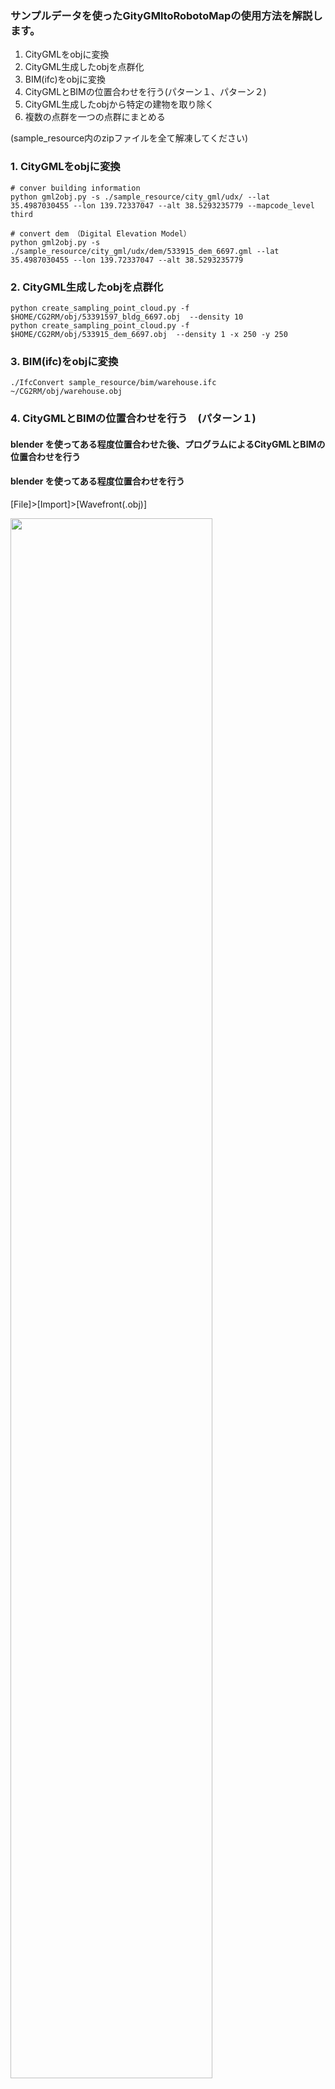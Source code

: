 ### サンプルデータを使ったGityGMltoRobotoMapの使用方法を解説します。

1. CityGMLをobjに変換
2. CityGML生成したobjを点群化
3. BIM(ifc)をobjに変換 
4. CityGMLとBIMの位置合わせを行う(パターン１、パターン２)  
5. CityGML生成したobjから特定の建物を取り除く 
6. 複数の点群を一つの点群にまとめる


(sample_resource内のzipファイルを全て解凍してください)

### 1. CityGMLをobjに変換
```
# conver building information
python gml2obj.py -s ./sample_resource/city_gml/udx/ --lat 35.4987030455 --lon 139.72337047 --alt 38.5293235779 --mapcode_level third

```
```
# convert dem （Digital Elevation Model）
python gml2obj.py -s ./sample_resource/city_gml/udx/dem/533915_dem_6697.gml --lat 35.4987030455 --lon 139.72337047 --alt 38.5293235779
```


### 2. CityGML生成したobjを点群化
```
python create_sampling_point_cloud.py -f $HOME/CG2RM/obj/53391597_bldg_6697.obj  --density 10  
python create_sampling_point_cloud.py -f $HOME/CG2RM/obj/533915_dem_6697.obj  --density 1 -x 250 -y 250 

```

### 3. BIM(ifc)をobjに変換 
```
./IfcConvert sample_resource/bim/warehouse.ifc ~/CG2RM/obj/warehouse.obj
```


### 4. CityGMLとBIMの位置合わせを行う　(パターン１)
#### blender を使ってある程度位置合わせた後、プログラムによるCityGMLとBIMの位置合わせを行う

#### blender を使ってある程度位置合わせを行う
[File]>[Import]>[Wavefront(.obj)]

<img src="images/import_columun.jpg" width="80%">

Up Axis をZにする

<img src="images/import_axis.jpg" width="30%">

対象の建築物を選択

<img src="images/view_import_warehouse_nad_map.jpg" width="80%">

対象の建築物を移動（移動方法はBlenderの[操作方法参照](https://docs.blender.org/manual/ja/2.93/scene_layout/object/editing/transform/move.html)）

<img src="images/view_trans_warehouse_by_hand.jpg" width="80%">

[File]>[Export]>[Wavefront(.obj)]  

<img src="images/output_setting.jpg" width="30%">  

Up AxisをZにして　warehouse_trans.obj　という名前で保存。"$HOME/CG2RM/obj"に移動させる

#### プログラムによる位置合わせを行う 

コマンドを実行することでCityGMLが持つ座標系に合うように位置調整したBIMが結果として得られます。  
モデルの形状の違いなどの要因により自動調整には限界があります。うまく一致しない場合はBlenderなどのソフトを使って手動で調整する方が良い結果を得られる可能性があります。

```
python create_sampling_point_cloud.py -f $HOME/CG2RM/obj/warehouse_trans.obj --density 10  
python align_bim.py --source ~/CG2RM/pointcloud/warehouse_trans_sample.ply --target ~/CG2RM/pointcloud/53391597_bldg_6697_sample.ply  
```

<img src="images/align_result.jpg" width="80%">
赤く表示されているモデルは初期位置。黄色く表示されているモデルはプログラムにより自動調整された後のモデル位置。
位置変換後の結果obj,ply,pcdは"~/CG2RM/transformed"内に保存されます。

### 4. CityGMLとBIMの位置合わせを行う　(パターン２)
#### Blenderのみで位置調整したモデルを使う
事前にBlenderを使って手動で位置合わせしたモデルを使います
```
# ./sample_resource/bim/warehouse_trans.obj は事前にblenderで位置調整したモデルです。
python create_sampling_point_cloud.py -f ./sample_resource/bim/warehouse_trans.obj --density 10  

```

### 5. CityGML生成したobjから特定の建物を取り除く　

blender UI上で削除対象建築物を左クリックで選択  

<img src="images/chice_for_remove.jpg" width="80%">  

[delete]keyで削除  

<img src="images/remove_result.jpg" width="80%">  

[A]を押すと残りのオブジェクト全選択
　　
<img src="images/output_select.jpg" width="80%">  

[File]>[Export]>[Wavefront(.obj)]  

<img src="images/output_setting.jpg" width="30%">  

Up AxisをZにして　53391597_bldg_6697_removed.obj　という名前で"$HOME/CG2RM/obj/"に保存

#### 特定の建築物を取り除いたObjの点群を生成
```
python create_sampling_point_cloud.py -f $HOME/CG2RM/obj/53391597_bldg_6697_removed.obj  --density 10
```

### 6. 複数の点群をマージする
```
python merge_multi_point_cloud.py -f ~/CG2RM/pointcloud/warehouse_trans_sample.pcd ~/CG2RM/pointcloud/53391597_bldg_6697_removed_sample.pcd ~/CG2RM/pointcloud/533915_dem_6697_sample.pcd
```

<img src="images/merged_points.jpg" width="80%">  

